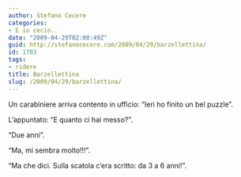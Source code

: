 ```yaml
---
author: Stefano Cecere
categories:
- E io cecio..
date: "2009-04-29T02:00:49Z"
guid: http://stefanocecere.com/2009/04/29/barzellettina/
id: 1703
tags:
- ridere
title: Barzellettina
slug: /2009/04/29/barzellettina/
---
```


Un carabiniere arriva contento in ufficio: &#8220;Ieri ho finito un bel puzzle&#8221;.
  
L&#8217;appuntato: &#8220;E quanto ci hai messo?&#8221;.
  
&#8220;Due anni&#8221;.
  
&#8220;Ma, mi sembra molto!!!&#8221;.
  
&#8220;Ma che dici. Sulla scatola c&#8217;era scritto: da 3 a 6 anni!&#8221;.